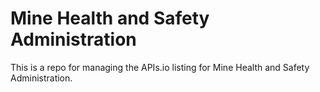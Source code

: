 # Mine Health and Safety Administration
This is a repo for managing the APIs.io listing for Mine Health and Safety Administration.